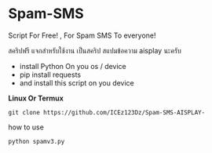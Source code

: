 # Spam-SMS


Script For Free! , For Spam SMS To everyone!

สคริปฟรี แจกสำหรับใช้งาน เป็นสคริป สแปมข้อความ aisplay นะครับ




- install Python On you os / device
- pip install requests
- and install this script on you device


**Linux Or Termux**
```
git clone https://github.com/ICEz123Dz/Spam-SMS-AISPLAY-
```


how to use 
```
python spamv3.py
```


